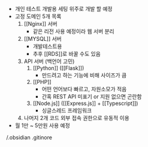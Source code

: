 - 개인 테스트 개발용 세팅 위주로 개발 할 예정
- 고정 도메인 5개 목록
	1. [[Nginx]] 서버
		* 같은 리전 사용 예정이라 웹 서버 분리
	2. [[MYSQL]] 서버
		* 개발테스트용
		* 추후 [[RDS]]로 바꿀 수도 있음
	3. API 서버 (백언어 고민)
		1. [[Python]] ([[Flask]])
			* 만드려고 하는 기능에 비해 사이즈가 큼
		2. [[PHP]]
			* 어떤 언어보다 빠르고, 자원소모가 적음
			* 간혹 REST API 미표기 or 지원 없으면 곤란함
		3. [[Node.js]] ([[Express.js]] + [[Typescript]])
			* 싱글스레드 프레임워크
	 1. 나머지 2개 코드 외부 접속 권한으로 유동적 이용
- 월 1만 ~ 5만원 사용 예정

/.obsidian
.gitinore